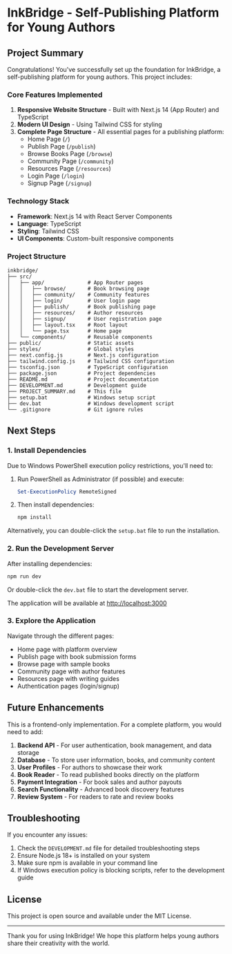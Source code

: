 # InkBridge - Self-Publishing Platform for Young Authors

## Project Summary

Congratulations! You've successfully set up the foundation for InkBridge, a self-publishing platform for young authors. This project includes:

### Core Features Implemented

1. **Responsive Website Structure** - Built with Next.js 14 (App Router) and TypeScript
2. **Modern UI Design** - Using Tailwind CSS for styling
3. **Complete Page Structure** - All essential pages for a publishing platform:
   - Home Page (`/`)
   - Publish Page (`/publish`)
   - Browse Books Page (`/browse`)
   - Community Page (`/community`)
   - Resources Page (`/resources`)
   - Login Page (`/login`)
   - Signup Page (`/signup`)

### Technology Stack

- **Framework**: Next.js 14 with React Server Components
- **Language**: TypeScript
- **Styling**: Tailwind CSS
- **UI Components**: Custom-built responsive components

### Project Structure

```
inkbridge/
├── src/
│   ├── app/              # App Router pages
│   │   ├── browse/       # Book browsing page
│   │   ├── community/    # Community features
│   │   ├── login/        # User login page
│   │   ├── publish/      # Book publishing page
│   │   ├── resources/    # Author resources
│   │   ├── signup/       # User registration page
│   │   ├── layout.tsx    # Root layout
│   │   └── page.tsx      # Home page
│   └── components/       # Reusable components
├── public/               # Static assets
├── styles/               # Global styles
├── next.config.js        # Next.js configuration
├── tailwind.config.js    # Tailwind CSS configuration
├── tsconfig.json         # TypeScript configuration
├── package.json          # Project dependencies
├── README.md             # Project documentation
├── DEVELOPMENT.md        # Development guide
├── PROJECT_SUMMARY.md    # This file
├── setup.bat             # Windows setup script
├── dev.bat               # Windows development script
└── .gitignore            # Git ignore rules
```

## Next Steps

### 1. Install Dependencies

Due to Windows PowerShell execution policy restrictions, you'll need to:

1. Run PowerShell as Administrator (if possible) and execute:
   ```powershell
   Set-ExecutionPolicy RemoteSigned
   ```

2. Then install dependencies:
   ```bash
   npm install
   ```

Alternatively, you can double-click the `setup.bat` file to run the installation.

### 2. Run the Development Server

After installing dependencies:

```bash
npm run dev
```

Or double-click the `dev.bat` file to start the development server.

The application will be available at [http://localhost:3000](http://localhost:3000)

### 3. Explore the Application

Navigate through the different pages:
- Home page with platform overview
- Publish page with book submission forms
- Browse page with sample books
- Community page with author features
- Resources page with writing guides
- Authentication pages (login/signup)

## Future Enhancements

This is a frontend-only implementation. For a complete platform, you would need to add:

1. **Backend API** - For user authentication, book management, and data storage
2. **Database** - To store user information, books, and community content
3. **User Profiles** - For authors to showcase their work
4. **Book Reader** - To read published books directly on the platform
5. **Payment Integration** - For book sales and author payouts
6. **Search Functionality** - Advanced book discovery features
7. **Review System** - For readers to rate and review books

## Troubleshooting

If you encounter any issues:

1. Check the `DEVELOPMENT.md` file for detailed troubleshooting steps
2. Ensure Node.js 18+ is installed on your system
3. Make sure npm is available in your command line
4. If Windows execution policy is blocking scripts, refer to the development guide

## License

This project is open source and available under the MIT License.

---

Thank you for using InkBridge! We hope this platform helps young authors share their creativity with the world.